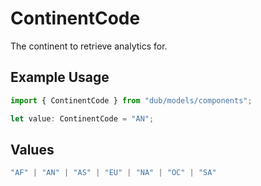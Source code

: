 # ContinentCode

The continent to retrieve analytics for.

## Example Usage

```typescript
import { ContinentCode } from "dub/models/components";

let value: ContinentCode = "AN";
```

## Values

```typescript
"AF" | "AN" | "AS" | "EU" | "NA" | "OC" | "SA"
```